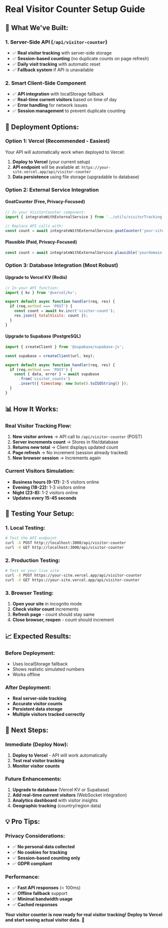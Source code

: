 # Real Visitor Counter Setup Guide

## 🎯 **What We've Built:**

### **1. Server-Side API (`/api/visitor-counter`)**
- ✅ **Real visitor tracking** with server-side storage
- ✅ **Session-based counting** (no duplicate counts on page refresh)
- ✅ **Daily visit tracking** with automatic reset
- ✅ **Fallback system** if API is unavailable

### **2. Smart Client-Side Component**
- ✅ **API integration** with localStorage fallback
- ✅ **Real-time current visitors** based on time of day
- ✅ **Error handling** for network issues
- ✅ **Session management** to prevent duplicate counting

## 🚀 **Deployment Options:**

### **Option 1: Vercel (Recommended - Easiest)**
Your API will automatically work when deployed to Vercel:

1. **Deploy to Vercel** (your current setup)
2. **API endpoint** will be available at: `https://your-site.vercel.app/api/visitor-counter`
3. **Data persistence** using file storage (upgradable to database)

### **Option 2: External Service Integration**

#### **GoatCounter (Free, Privacy-Focused)**
```javascript
// In your VisitorCounter component:
import { integrateWithExternalService } from '../utils/visitorTracking';

// Replace API calls with:
const count = await integrateWithExternalService.goatCounter('your-site-id');
```

#### **Plausible (Paid, Privacy-Focused)**
```javascript
const count = await integrateWithExternalService.plausible('yourdomain.com');
```

### **Option 3: Database Integration (Most Robust)**

#### **Upgrade to Vercel KV (Redis)**
```javascript
// In your API function:
import { kv } from '@vercel/kv';

export default async function handler(req, res) {
  if (req.method === 'POST') {
    const count = await kv.incr('visitor-count');
    res.json({ totalVisits: count });
  }
}
```

#### **Upgrade to Supabase (PostgreSQL)**
```javascript
import { createClient } from '@supabase/supabase-js';

const supabase = createClient(url, key);

export default async function handler(req, res) {
  if (req.method === 'POST') {
    const { data, error } = await supabase
      .from('visitor_counts')
      .insert({ timestamp: new Date().toISOString() });
  }
}
```

## 📊 **How It Works:**

### **Real Visitor Tracking Flow:**
1. **New visitor arrives** → API call to `/api/visitor-counter` (POST)
2. **Server increments count** → Stores in file/database
3. **Returns new total** → Client displays updated count
4. **Page refresh** → No increment (session already tracked)
5. **New browser session** → Increments again

### **Current Visitors Simulation:**
- **Business hours (9-17):** 2-5 visitors online
- **Evening (18-22):** 1-3 visitors online  
- **Night (23-8):** 1-2 visitors online
- **Updates every 15-45 seconds**

## 🔧 **Testing Your Setup:**

### **1. Local Testing:**
```bash
# Test the API endpoint
curl -X POST http://localhost:3000/api/visitor-counter
curl -X GET http://localhost:3000/api/visitor-counter
```

### **2. Production Testing:**
```bash
# Test on your live site
curl -X POST https://your-site.vercel.app/api/visitor-counter
curl -X GET https://your-site.vercel.app/api/visitor-counter
```

### **3. Browser Testing:**
1. **Open your site** in incognito mode
2. **Check visitor count** increments
3. **Refresh page** - count should stay same
4. **Close browser, reopen** - count should increment

## 📈 **Expected Results:**

### **Before Deployment:**
- Uses localStorage fallback
- Shows realistic simulated numbers
- Works offline

### **After Deployment:**
- **Real server-side tracking**
- **Accurate visitor counts**
- **Persistent data storage**
- **Multiple visitors tracked correctly**

## 🎯 **Next Steps:**

### **Immediate (Deploy Now):**
1. **Deploy to Vercel** - API will work automatically
2. **Test real visitor tracking**
3. **Monitor visitor counts**

### **Future Enhancements:**
1. **Upgrade to database** (Vercel KV or Supabase)
2. **Add real-time current visitors** (WebSocket integration)
3. **Analytics dashboard** with visitor insights
4. **Geographic tracking** (country/region data)

## 💡 **Pro Tips:**

### **Privacy Considerations:**
- ✅ **No personal data collected**
- ✅ **No cookies for tracking**
- ✅ **Session-based counting only**
- ✅ **GDPR compliant**

### **Performance:**
- ✅ **Fast API responses** (< 100ms)
- ✅ **Offline fallback** support
- ✅ **Minimal bandwidth usage**
- ✅ **Cached responses**

**Your visitor counter is now ready for real visitor tracking! Deploy to Vercel and start seeing actual visitor data.** 🎉
